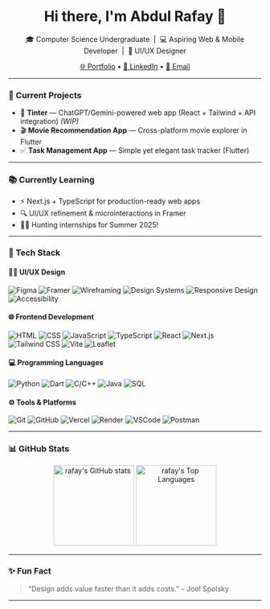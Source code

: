 <h1 align="center">Hi there, I'm Abdul Rafay 👋</h1>

<p align="center">
  🎓 Computer Science Undergraduate &nbsp;|&nbsp; 💻 Aspiring Web & Mobile Developer &nbsp;|&nbsp; 🎨 UI/UX Designer
</p>

<p align="center">
  <a href="https://rafayfolio.vercel.app/" target="_blank">🌐 Portfolio</a> • 
  <a href="https://www.linkedin.com/in/yourlinkedin" target="_blank">💼 LinkedIn</a> • 
  <a href="mailto:your.email@example.com">📧 Email</a>
</p>

---

### 🔭 Current Projects
- 🚀 **Tinter** — ChatGPT/Gemini-powered web app (React + Tailwind + API integration) *(WIP)*
- 🎬 **Movie Recommendation App** — Cross-platform movie explorer in Flutter
- ✅ **Task Management App** — Simple yet elegant task tracker (Flutter)

---

### 📚 Currently Learning
- ⚡ Next.js + TypeScript for production-ready web apps
- 🔍 UI/UX refinement & microinteractions in Framer
- 🧑‍💻 Hunting internships for Summer 2025!

---

### 💼 Tech Stack

#### 🧑‍🎨 UI/UX Design
![Figma](https://img.shields.io/badge/-Figma-black?style=flat&logo=figma)
![Framer](https://img.shields.io/badge/-Framer-black?style=flat&logo=framer)
![Wireframing](https://img.shields.io/badge/-Wireframing-informational)
![Design Systems](https://img.shields.io/badge/-Design%20Systems-orange)
![Responsive Design](https://img.shields.io/badge/-Responsive%20Design-success)
![Accessibility](https://img.shields.io/badge/-Accessibility-blueviolet)

#### 🌐 Frontend Development
![HTML](https://img.shields.io/badge/-HTML5-E34F26?style=flat&logo=html5&logoColor=white)
![CSS](https://img.shields.io/badge/-CSS3-1572B6?style=flat&logo=css3)
![JavaScript](https://img.shields.io/badge/-JavaScript-F7DF1E?style=flat&logo=javascript&logoColor=black)
![TypeScript](https://img.shields.io/badge/-TypeScript-3178C6?style=flat&logo=typescript)
![React](https://img.shields.io/badge/-React-61DAFB?style=flat&logo=react&logoColor=black)
![Next.js](https://img.shields.io/badge/-Next.js-black?style=flat&logo=nextdotjs)
![Tailwind CSS](https://img.shields.io/badge/-TailwindCSS-38B2AC?style=flat&logo=tailwind-css)
![Vite](https://img.shields.io/badge/-Vite-646CFF?style=flat&logo=vite)
![Leaflet](https://img.shields.io/badge/-Leaflet-199900?style=flat&logo=leaflet)

#### 💻 Programming Languages
![Python](https://img.shields.io/badge/-Python-3776AB?style=flat&logo=python&logoColor=white)
![Dart](https://img.shields.io/badge/-Dart-0175C2?style=flat&logo=dart)
![C/C++](https://img.shields.io/badge/-C/C++-00599C?style=flat&logo=cplusplus&logoColor=white)
![Java](https://img.shields.io/badge/-Java-007396?style=flat&logo=java&logoColor=white)
![SQL](https://img.shields.io/badge/-SQL-4479A1?style=flat&logo=mysql&logoColor=white)

#### ⚙️ Tools & Platforms
![Git](https://img.shields.io/badge/-Git-F05032?style=flat&logo=git&logoColor=white)
![GitHub](https://img.shields.io/badge/-GitHub-181717?style=flat&logo=github)
![Vercel](https://img.shields.io/badge/-Vercel-000000?style=flat&logo=vercel)
![Render](https://img.shields.io/badge/-Render-46E3B7?style=flat&logo=render)
![VSCode](https://img.shields.io/badge/-VS%20Code-007ACC?style=flat&logo=visual-studio-code)
![Postman](https://img.shields.io/badge/-Postman-FF6C37?style=flat&logo=postman)

---

### 📊 GitHub Stats

<p align="center">
  <img src="https://github-readme-stats.vercel.app/api?username=Abd-Rafay&show_icons=true&theme=radical" alt="rafay's GitHub stats" height="160" />
  <img src="https://github-readme-stats.vercel.app/api/top-langs/?username=Abd-Rafay&layout=compact&theme=radical" alt="rafay's Top Languages" height="160" />
</p>

---

### ✨ Fun Fact
> “Design adds value faster than it adds costs.” – Joel Spolsky

---


